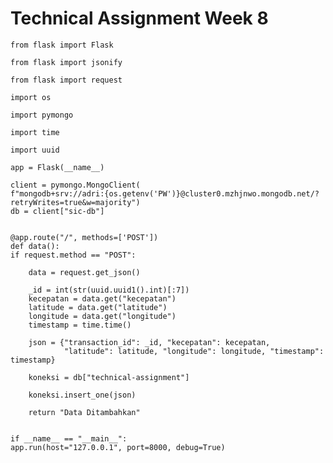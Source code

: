 # Technical Assignment Week 8

    from flask import Flask

    from flask import jsonify

    from flask import request

    import os

    import pymongo

    import time

    import uuid

    app = Flask(__name__)

    client = pymongo.MongoClient(
    f"mongodb+srv://adri:{os.getenv('PW')}@cluster0.mzhjnwo.mongodb.net/?retryWrites=true&w=majority")
    db = client["sic-db"]


    @app.route("/", methods=['POST'])
    def data():
    if request.method == "POST":

        data = request.get_json()

        _id = int(str(uuid.uuid1().int)[:7])
        kecepatan = data.get("kecepatan")
        latitude = data.get("latitude")
        longitude = data.get("longitude")
        timestamp = time.time()

        json = {"transaction_id": _id, "kecepatan": kecepatan,
                "latitude": latitude, "longitude": longitude, "timestamp": timestamp}

        koneksi = db["technical-assignment"]

        koneksi.insert_one(json)

        return "Data Ditambahkan"


    if __name__ == "__main__":
    app.run(host="127.0.0.1", port=8000, debug=True)


